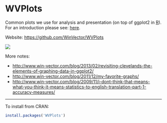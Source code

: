 
<!-- README.md is generated from README.Rmd. Please edit that file -->

# WVPlots

Common plots we use for analysis and presentation (on top of ggplot2 in
[R](https://cran.r-project.org)). For an introduction please see:
[here](http://www.win-vector.com/blog/2018/05/wvplots-now-at-version-1-0-0-on-cran/).

Website: <https://github.com/WinVector/WVPlots>

![](https://github.com/WinVector/WVPlots/raw/master/tools/WVPlots.png)

More
    notes:

  - <http://www.win-vector.com/blog/2013/02/revisiting-clevelands-the-elements-of-graphing-data-in-ggplot2/>
  - <http://www.win-vector.com/blog/2011/12/my-favorite-graphs/>
  - <http://www.win-vector.com/blog/2009/11/i-dont-think-that-means-what-you-think-it-means-statistics-to-english-translation-part-1-accuracy-measures/>

-----

To install from CRAN:

``` r
install.packages('WVPlots')
```
